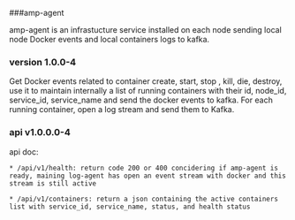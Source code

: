 ###amp-agent

amp-agent is an infrastucture service installed on each node sending local node Docker events and local containers logs to kafka.

### version 1.0.0-4

Get Docker events related to container create, start, stop , kill, die, destroy, use it to maintain internally a list of running containers with their id, node_id, service_id, service_name and send the docker events to kafka.
For each running container, open a log stream and send them to Kafka.

### api v1.0.0.0-4

api doc:


    * /api/v1/health: return code 200 or 400 concidering if amp-agent is ready, maining log-agent has open an event stream with docker and this stream is still active

    * /api/v1/containers: return a json containing the active containers list with service_id, service_name, status, and health status
    